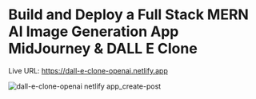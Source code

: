 # Build and Deploy a Full Stack MERN AI Image Generation App MidJourney & DALL E Clone

Live URL:  https://dall-e-clone-openai.netlify.app


![dall-e-clone-openai netlify app_create-post](https://user-images.githubusercontent.com/76960865/228150940-d9f80889-42af-4888-9e35-88d50e906262.png)
